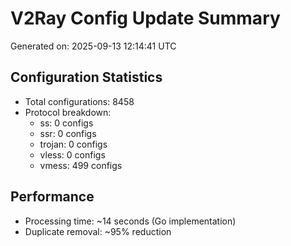 # V2Ray Config Update Summary
Generated on: 2025-09-13 12:14:41 UTC

## Configuration Statistics
- Total configurations: 8458
- Protocol breakdown:
  - ss: 0 configs
  - ssr: 0 configs
  - trojan: 0 configs
  - vless: 0 configs
  - vmess: 499 configs

## Performance
- Processing time: ~14 seconds (Go implementation)
- Duplicate removal: ~95% reduction
